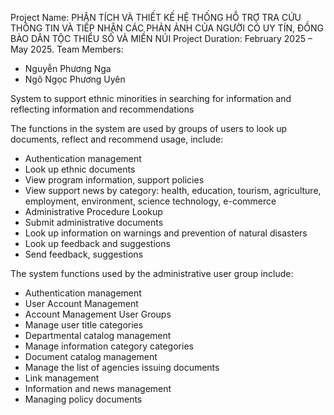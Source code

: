 Project Name: PHÂN TÍCH VÀ THIẾT KẾ HỆ THỐNG HỖ TRỢ TRA CỨU THÔNG TIN VÀ TIẾP NHẬN CÁC PHẢN ẢNH CỦA NGƯỜI CÓ UY TÍN, ĐỒNG BÀO DÂN TỘC THIỂU SỐ VÀ MIỀN NÚI
Project Duration: February 2025 – May 2025.
Team Members:
- Nguyễn Phương Nga
- Ngô Ngọc Phương Uyên

System to support ethnic minorities in searching for information and reflecting information and recommendations

The functions in the system are used by groups of users to look up documents, reflect and recommend usage, include:
- Authentication management
- Look up ethnic documents
- View program information, support policies
- View support news by category: health, education, tourism, agriculture, employment, environment, science technology, e-commerce
- Administrative Procedure Lookup
- Submit administrative documents
- Look up information on warnings and prevention of natural disasters
- Look up feedback and suggestions
- Send feedback, suggestions

The system functions used by the administrative user group include:
- Authentication management
- User Account Management
- Account Management User Groups
- Manage user title categories
- Departmental catalog management
- Manage information category categories
- Document catalog management
- Manage the list of agencies issuing documents
- Link management
- Information and news management
- Managing policy documents

